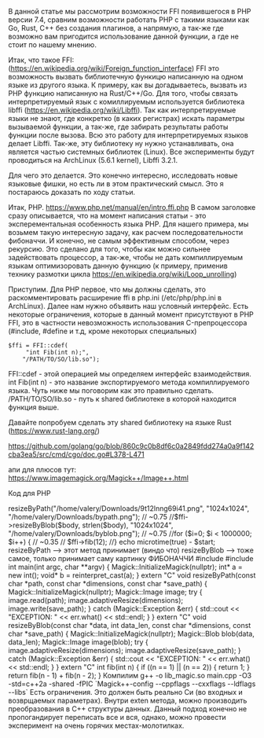 В данной статье мы рассмотрим возможности FFI появившегося в PHP версии 7.4, сравним возможности работать PHP с такими языками как Go, Rust, C++ без создания плагинов, а напрямую, а так-же где возможно вам пригодится использование данной функции, а где не стоит по нашему мнению.

Итак, что такое FFI: (https://en.wikipedia.org/wiki/Foreign_function_interface)
FFI это возможность вызвать библиотечную функицю написанную на одном языке из другого языка. К примеру, как вы догадываетесь, вызвать из PHP функцию написанную на Rust/C++/Go. Для того, чтобы связать интерпретируемый язык с комиллируемым используется библиотека libffi (https://en.wikipedia.org/wiki/Libffi). Так как интерпретируемые языки не знают, где конкретко (в каких регистрах) искать параметры вызываемой функции, а так-же, где забирать результаты работы функции после вызова. Всю это работу для интерпретируемых языков делает Libffi. Так-же, эту библиотеку ну нужно устанавливать, она является частью системных библиотек (Linux).
Все эксперименты будут проводиться на ArchLinux (5.6.1 kernel), Libffi 3.2.1.

Для чего это делается. Это конечно интересно, исследовать новые языковые фишки, но есть ли в этом практический смысл. Это я постараюсь доказать по ходу статьи.

Итак, PHP.
https://www.php.net/manual/en/intro.ffi.php
В самом заголовке сразу описывается, что на момент написания статьи - это эксперементальная особенность языка PHP.
Для нашего примера, мы возьмем такую интересную задачу, как расчем последовательности фибоначчи. И конечно, не самым эффективным способом, через рекурсию. Это сделано для того, чтобы как можно сильнее задействовать процессор, а так-же, чтобы не дать компиллируемым языкам оптимизоровать данную функцию (к примеру, применив технику размотки цикла https://en.wikipedia.org/wiki/Loop_unrolling)

Приступим.
Для PHP первое, что мы должны сделать, это раскомментировать расширение ffi в php.ini (/etc/php/php.ini в ArchLinux).
Далее нам нужно объявить наш условный интерфейс. Есть некоторые ограничения, которые в данный момент присутствуют в PHP FFI, это в частности невозможность использования C-препроцессора (#include, #define и т.д, кроме некоторых специальных)
```
$ffi = FFI::cdef(
     "int Fib(int n);",
    "/PATH/TO/SO/lib.so");
```

FFI::cdef - этой операцией мы определяем интерфейс взаимодействия.
int Fib(int n) - это название экспортируемого метода компиллируемого языка. Чуть ниже мы поговорим как это правильно сделать.
/PATH/TO/SO/lib.so - путь к shared библиотеке в которой находится функция выше.

Давайте попробуем сделать эту shared библиотеку на языке Rust (https://www.rust-lang.org/)

https://github.com/golang/go/blob/860c9c0b8df6c0a2849fdd274a0a9f142cba3ea5/src/cmd/cgo/doc.go#L378-L471




апи для плюсов тут: https://www.imagemagick.org/Magick++/Image++.html

Код для PHP

<?php
$ffi = FFI::cdef(
    "void resizeByPath(const char *path, const char *dimensions, const char *save_path);
     void resizeByBlob(const char *data, int data_len, const char *dimensions, const char *save_path);
     int fib(int n);",
    "/PATH/TO/SO/lib.so"); <-- путь к shared object библиотеке

$start = microtime(true);
$body = file_get_contents('/home/valery/Downloads/9t12lnng69i41.png');

//$ffi->resizeByPath("/home/valery/Downloads/9t12lnng69i41.png", "1024x1024", "/home/valery/Downloads/bypath.png"); // ~0.75
//$ffi->resizeByBlob($body, strlen($body), "1024x1024", "/home/valery/Downloads/byblob.png"); // ~0.75

//for ($i=0; $i < 1000000; $i++) {   // ~0.35
//    $ffi->fib(12);
//}

echo microtime(true) - $start;

resizeByPath --> этот метод принимает (виндо что)
resizeByBlob --> тоже самое, только принимает саму картинку

ФИБОНАЧЧИ
<?php

function fib($n)
{
    if ($n === 1 || $n === 2) {
        return 1;
    } else {
        return fib($n - 1) + fib($n - 2);
    }
}

$time_start = microtime(true);
for ($i = 0; $i < 1000000; $i++) {
    $v = fib(12);
}

echo '[PHP] native execution time:' . (microtime(true) - $time_start) . PHP_EOL;
// [PHP] native execution time:8.5178179740906  <------------ В 25!!! раз медленнее
----------------------------------------
Можно так-же объявлять h файлы, однако php FFI в данный момент не умеет работать с препроцессором

----------------С++---------------------

#include <ImageMagick-7/Magick++.h>
#include <ImageMagick-7/Magick++/Exception.h>
#include <iostream>

int main(int argc, char **argv) {
    Magick::InitializeMagick(nullptr);

    int* a = new int();
    void* b = reinterpret_cast<void*>(a);
}

extern "C" void resizeByPath(const char *path, const char *dimensions, const char *save_path) {
    Magick::InitializeMagick(nullptr);
    Magick::Image image;

    try {
        image.read(path);
        image.adaptiveResize(dimensions);
        image.write(save_path);
    } catch (Magick::Exception &err) {
        std::cout << "EXCEPTION: " << err.what() << std::endl;
    }
}

extern "C" void resizeByBlob(const char *data, int data_len, const char *dimensions, const char *save_path) {
    Magick::InitializeMagick(nullptr);
    Magick::Blob blob(data, data_len);
    Magick::Image image(blob);

    try {
        image.adaptiveResize(dimensions);
        image.adaptiveResize(save_path);
    } catch (Magick::Exception &err) {
        std::cout << "EXCEPTION: " << err.what() << std::endl;
    }
}

extern "C" int fib(int n) {
    if ((n == 1) || (n == 2)) {
        return 1;
    }
    return fib(n - 1) + fib(n - 2);
}


Компилим
g++ -o lib_magic.so  main.cpp -O3 -std=c++2a -shared -fPIC `Magick++-config --cppflags --cxxflags --ldflags --libs`




Есть ограничения. Это должен быть реально Си (во входных и возврщаемых параметрах). Внутри exten метода, можно производить преобразования в C++ структуры данных.
Данный подход конечно не пропогандирует переписать все и вся, однако, можно провести эксперимент на очень горячих местах-молотилках.
